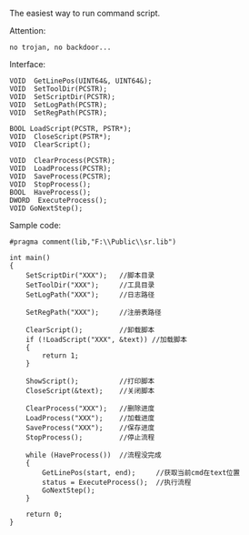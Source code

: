 The easiest way to run command script.

Attention:

    no trojan, no backdoor...

Interface:

    VOID  GetLinePos(UINT64&, UINT64&);
    VOID  SetToolDir(PCSTR);
    VOID  SetScriptDir(PCSTR);
    VOID  SetLogPath(PCSTR);
    VOID  SetRegPath(PCSTR);

    BOOL LoadScript(PCSTR, PSTR*);
    VOID  CloseScript(PSTR*);
    VOID  ClearScript();

    VOID  ClearProcess(PCSTR);
    VOID  LoadProcess(PCSTR);
    VOID  SaveProcess(PCSTR);
    VOID  StopProcess();
    BOOL  HaveProcess();
    DWORD  ExecuteProcess();
    VOID GoNextStep();    

Sample code:

    #pragma comment(lib,"F:\\Public\\sr.lib")

    int main()
    {
        SetScriptDir("XXX");   //脚本目录
        SetToolDir("XXX");     //工具目录
        SetLogPath("XXX");     //日志路径

        SetRegPath("XXX");     //注册表路径

        ClearScript();         //卸载脚本
        if (!LoadScript("XXX", &text)) //加载脚本
        {
            return 1;
        }

        ShowScript();          //打印脚本
        CloseScript(&text);    //关闭脚本

        ClearProcess("XXX");   //删除进度
        LoadProcess("XXX");    //加载进度
        SaveProcess("XXX");    //保存进度
        StopProcess();         //停止流程

        while (HaveProcess())  //流程没完成
        {
            GetLinePos(start, end);     //获取当前cmd在text位置
            status = ExecuteProcess();  //执行流程
            GoNextStep();            
        }

        return 0;
    }
